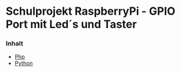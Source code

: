 # Schulprojekt RaspberryPi - GPIO Port mit Led´s und Taster
### Inhalt
* [Php](https://github.com/baerenbande1337/raspi_school/tree/master/python)
* [Python](https://github.com/baerenbande1337/raspi_school/tree/master/html)

